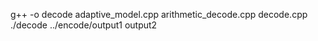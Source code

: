 g++ -o decode adaptive_model.cpp arithmetic_decode.cpp decode.cpp
./decode ../encode/output1 output2